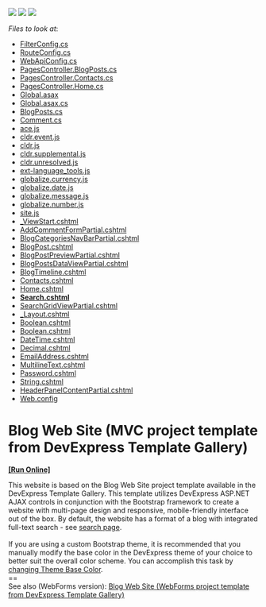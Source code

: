 <!-- default badges list -->
![](https://img.shields.io/endpoint?url=https://codecentral.devexpress.com/api/v1/VersionRange/141619934/17.2.4%2B)
[![](https://img.shields.io/badge/Open_in_DevExpress_Support_Center-FF7200?style=flat-square&logo=DevExpress&logoColor=white)](https://supportcenter.devexpress.com/ticket/details/T591214)
[![](https://img.shields.io/badge/📖_How_to_use_DevExpress_Examples-e9f6fc?style=flat-square)](https://docs.devexpress.com/GeneralInformation/403183)
<!-- default badges end -->
<!-- default file list -->
*Files to look at*:

* [FilterConfig.cs](./CS/WebBlog/App_Start/FilterConfig.cs)
* [RouteConfig.cs](./CS/WebBlog/App_Start/RouteConfig.cs)
* [WebApiConfig.cs](./CS/WebBlog/App_Start/WebApiConfig.cs)
* [PagesController.BlogPosts.cs](./CS/WebBlog/Controllers/PagesController.BlogPosts.cs)
* [PagesController.Contacts.cs](./CS/WebBlog/Controllers/PagesController.Contacts.cs)
* [PagesController.Home.cs](./CS/WebBlog/Controllers/PagesController.Home.cs)
* [Global.asax](./CS/WebBlog/Global.asax)
* [Global.asax.cs](./CS/WebBlog/Global.asax.cs)
* [BlogPosts.cs](./CS/WebBlog/Models/BlogPosts.cs)
* [Comment.cs](./CS/WebBlog/Models/Comment.cs)
* [ace.js](./CS/WebBlog/Scripts/ace.js)
* [cldr.event.js](./CS/WebBlog/Scripts/cldr.event.js)
* [cldr.js](./CS/WebBlog/Scripts/cldr.js)
* [cldr.supplemental.js](./CS/WebBlog/Scripts/cldr.supplemental.js)
* [cldr.unresolved.js](./CS/WebBlog/Scripts/cldr.unresolved.js)
* [ext-language_tools.js](./CS/WebBlog/Scripts/ext-language_tools.js)
* [globalize.currency.js](./CS/WebBlog/Scripts/globalize.currency.js)
* [globalize.date.js](./CS/WebBlog/Scripts/globalize.date.js)
* [globalize.message.js](./CS/WebBlog/Scripts/globalize.message.js)
* [globalize.number.js](./CS/WebBlog/Scripts/globalize.number.js)
* [site.js](./CS/WebBlog/Scripts/site.js)
* [_ViewStart.cshtml](./CS/WebBlog/Views/_ViewStart.cshtml)
* [AddCommentFormPartial.cshtml](./CS/WebBlog/Views/Pages/AddCommentFormPartial.cshtml)
* [BlogCategoriesNavBarPartial.cshtml](./CS/WebBlog/Views/Pages/BlogCategoriesNavBarPartial.cshtml)
* [BlogPost.cshtml](./CS/WebBlog/Views/Pages/BlogPost.cshtml)
* [BlogPostPreviewPartial.cshtml](./CS/WebBlog/Views/Pages/BlogPostPreviewPartial.cshtml)
* [BlogPostsDataViewPartial.cshtml](./CS/WebBlog/Views/Pages/BlogPostsDataViewPartial.cshtml)
* [BlogTimeline.cshtml](./CS/WebBlog/Views/Pages/BlogTimeline.cshtml)
* [Contacts.cshtml](./CS/WebBlog/Views/Pages/Contacts.cshtml)
* [Home.cshtml](./CS/WebBlog/Views/Pages/Home.cshtml)
* **[Search.cshtml](./CS/WebBlog/Views/Pages/Search.cshtml)**
* [SearchGridViewPartial.cshtml](./CS/WebBlog/Views/Pages/SearchGridViewPartial.cshtml)
* [_Layout.cshtml](./CS/WebBlog/Views/Shared/_Layout.cshtml)
* [Boolean.cshtml](./CS/WebBlog/Views/Shared/DisplayTemplates/Boolean.cshtml)
* [Boolean.cshtml](./CS/WebBlog/Views/Shared/EditorTemplates/Boolean.cshtml)
* [DateTime.cshtml](./CS/WebBlog/Views/Shared/EditorTemplates/DateTime.cshtml)
* [Decimal.cshtml](./CS/WebBlog/Views/Shared/EditorTemplates/Decimal.cshtml)
* [EmailAddress.cshtml](./CS/WebBlog/Views/Shared/EditorTemplates/EmailAddress.cshtml)
* [MultilineText.cshtml](./CS/WebBlog/Views/Shared/EditorTemplates/MultilineText.cshtml)
* [Password.cshtml](./CS/WebBlog/Views/Shared/EditorTemplates/Password.cshtml)
* [String.cshtml](./CS/WebBlog/Views/Shared/EditorTemplates/String.cshtml)
* [HeaderPanelContentPartial.cshtml](./CS/WebBlog/Views/Shared/HeaderPanelContentPartial.cshtml)
* [Web.config](./CS/WebBlog/Views/Web.config)
<!-- default file list end -->
# Blog Web Site (MVC project template from DevExpress Template Gallery)
<!-- run online -->
**[[Run Online]](https://codecentral.devexpress.com/t591214/)**
<!-- run online end -->


This website is based on the Blog Web Site project template available in the DevExpress Template Gallery. This template utilizes DevExpress ASP.NET AJAX controls in conjunction with the Bootstrap framework to create a website with multi-page design and responsive, mobile-friendly interface out of the box. By default, the website has a format of a blog with integrated full-text search - see <a href="https://codecentral.devexpress.com/T591214/Pages/Search">search page</a>.<br><br>If you are using a custom Bootstrap theme, it is recommended that you manually modify the base color in the DevExpress theme of your choice to better suit the overall color scheme. You can accomplish this task by <a href="https://documentation.devexpress.com/AspNet/118729/Common-Concepts/Appearance-Customization-Theming/Changing-Theme-Base-Color-and-Font-Settings">changing Theme Base Color</a>.<br>==<br>See also (WebForms version): <a href="https://www.devexpress.com/Support/Center/p/T590526">Blog Web Site (WebForms project template from DevExpress Template Gallery)</a>

<br/>


